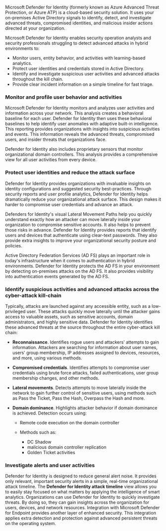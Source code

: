 Microsoft Defender for Identity (formerly known as Azure Advanced Threat Protection, or Azure ATP) is a cloud-based security solution. It uses your on-premises Active Directory signals to identify, detect, and investigate advanced threats, compromised identities, and malicious insider actions directed at your organization.

Microsoft Defender for Identity enables security operation analysts and security professionals struggling to detect advanced attacks in hybrid environments to:

 -  Monitor users, entity behavior, and activities with learning-based analytics.
 -  Protect user identities and credentials stored in Active Directory.
 -  Identify and investigate suspicious user activities and advanced attacks throughout the kill chain.
 -  Provide clear incident information on a simple timeline for fast triage.

### Monitor and profile user behavior and activities

Microsoft Defender for Identity monitors and analyzes user activities and information across your network. This analysis creates a behavioral baseline for each user. Defender for Identity then uses these behavioral baselines to help identify user anomalies with adaptive built-in intelligence. This reporting provides organizations with insights into suspicious activities and events. This information reveals the advanced threats, compromised users, and insider threats that organizations face.

Defender for Identity also includes proprietary sensors that monitor organizational domain controllers. This analysis provides a comprehensive view for all user activities from every device.

### Protect user identities and reduce the attack surface

Defender for Identity provides organizations with invaluable insights on identity configurations and suggested security best-practices. Through security reports and user profile analytics, Defender for Identity helps dramatically reduce your organizational attack surface. This design makes it harder to compromise user credentials and advance an attack.

Defenders for Identity's visual Lateral Movement Paths help you quickly understand exactly how an attacker can move laterally inside your organization to compromise sensitive accounts. It also helps to prevent those risks in advance. Defender for Identity provides reports that identify users and devices that authenticate using clear-text passwords. They also provide extra insights to improve your organizational security posture and policies.

Active Directory Federation Services (AD FS) plays an important role in today's infrastructure when it comes to authentication in hybrid environments. Defender for Identity protects the AD FS in your environment by detecting on-premises attacks on the AD FS. It also provides visibility into authentication events generated by the AD FS.

### Identify suspicious activities and advanced attacks across the cyber-attack kill-chain

Typically, attacks are launched against any accessible entity, such as a low-privileged user. These attacks quickly move laterally until the attacker gains access to valuable assets, such as sensitive accounts, domain administrators, and highly sensitive data. Defender for Identity identifies these advanced threats at the source throughout the entire cyber-attack kill chain:

 -  **Reconnaissance**. Identifies rogue users and attackers' attempts to gain information. Attackers are searching for information about user names, users' group membership, IP addresses assigned to devices, resources, and more, using various methods.
 -  **Compromised credentials**. Identifies attempts to compromise user credentials using brute force attacks, failed authentications, user group membership changes, and other methods.
 -  **Lateral movements**. Detects attempts to move laterally inside the network to gain further control of sensitive users, using methods such as Pass the Ticket, Pass the Hash, Overpass the Hash and more.
 -  **Domain dominance**. Highlights attacker behavior if domain dominance is achieved. Detection occurs using:
    
     -  Remote code execution on the domain controller
     -  Methods such as:
        
         -  DC Shadow
         -  malicious domain controller replication
         -  Golden Ticket activities

### Investigate alerts and user activities

Defender for Identity is designed to reduce general alert noise. It provides only relevant, important security alerts in a simple, real-time organizational attack timeline. The **Defender for Identity attack timeline** view allows you to easily stay focused on what matters by applying the intelligence of smart analytics. Organizations can use Defender for Identity to quickly investigate threats. By doing so, they can gain insights across the organization for users, devices, and network resources. Integration with Microsoft Defender for Endpoint provides another layer of enhanced security. This integration applies extra detection and protection against advanced persistent threats on the operating system.
